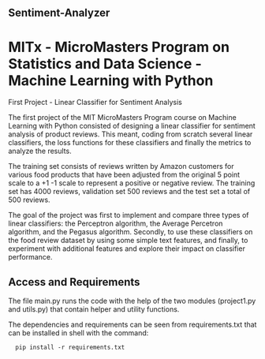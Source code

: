 ## Sentiment-Analyzer

# MITx - MicroMasters Program on Statistics and Data Science - Machine Learning with Python 

First Project - Linear Classifier for Sentiment Analysis

The first project of the MIT MicroMasters Program course on Machine Learning with Python consisted of designing a linear classifier for sentiment analysis of product reviews. This meant, coding from scratch several linear classifiers, the loss functions for these classifiers and finally the metrics to analyze the results. 

The training set consists of reviews written by Amazon customers for various food products that have been adjusted from the original 5 point scale to a +1 -1 scale to represent a positive or negative review. The training set has 4000 reviews, validation set 500 reviews and the test set a total of 500 reviews.

The goal of the project was first to implement and compare three types of linear classifiers: the Perceptron algorithm, the Average Percetron algorithm, and the Pegasus algorithm. Secondly, to use these classifiers on the food review dataset by using some simple text features, and finally, to experiment with additional features and explore their impact on classifier performance.

## Access and Requirements

The file main.py runs the code with the help of the two modules (project1.py and utils.py) that contain helper and utility functions.

The dependencies and requirements can be seen from requirements.txt that can be installed in shell with the command:

      pip install -r requirements.txt

